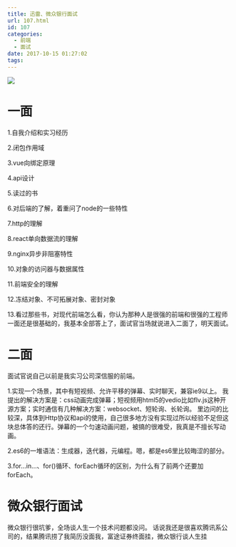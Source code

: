 ```yaml
---
title: 迅雷、微众银行面试
url: 107.html
id: 107
categories:
  - 前端
  - 面试
date: 2017-10-15 01:27:02
tags:
---
```


![](http://7xqgks.com1.z0.glb.clouddn.com/head-0053.jpg)

# 一面

1.自我介绍和实习经历

2.闭包作用域

3.vue向绑定原理

4.api设计

5.读过的书

6.对后端的了解，着重问了node的一些特性

7.http的理解

8.react单向数据流的理解

9.nginx异步非阻塞特性

10.对象的访问器与数据属性

11.前端安全的理解

12.冻结对象、不可拓展对象、密封对象

13.看过那些书，对现代前端怎么看，你认为那种人是很强的前端和很强的工程师
一面还是很基础的，我基本全部答上了，面试官当场就说进入二面了，明天面试。

# 二面

面试官说自己以前是我实习公司深信服的前端。

1.实现一个场景，其中有短视频、允许平移的弹幕、实时聊天，兼容ie9以上。 我提出的解决方案是：css动画完成弹幕；短视频用html5的vedio比如flv.js这种开源方案；实时通信有几种解决方案：websocket、短轮询、长轮询。 里边问的比较深，具体到Http协议和api的使用，自己很多地方没有实现过所以经验不足但这块总体答的还行。弹幕的一个匀速动画问题，被搞的很难受，我真是不擅长写动画。

2.es6的一堆语法：生成器，迭代器，元编程。嗯，都是es6里比较晦涩的部分。

3.for...in...、for()循环、forEach循环的区别，为什么有了前两个还要加forEach。

# 微众银行面试

微众银行很坑爹，全场谈人生一个技术问题都没问。 话说我还是很喜欢腾讯系公司的，结果腾讯捞了我简历没面我，富途证券终面挂，微众银行谈人生挂